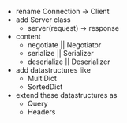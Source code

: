  - rename Connection -> Client
 - add Server class
   * server(request) -> response
 - content
   * negotiate || Negotiator
   * serialize || Serializer
   * deserialize || Deserializer
 - add datastructures like
   * MultiDict
   * SortedDict
- extend these datastructures as
   * Query
   * Headers
